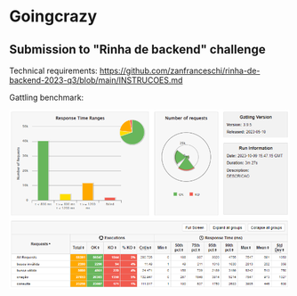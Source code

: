 # Goingcrazy

## Submission to "Rinha de backend" challenge

Technical requirements: https://github.com/zanfranceschi/rinha-de-backend-2023-q3/blob/main/INSTRUCOES.md

Gattling benchmark:

![alt text](/gattling.png)
